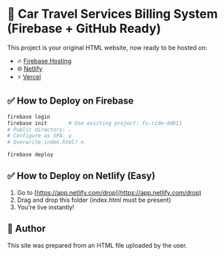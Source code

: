 
# 🚗 Car Travel Services Billing System (Firebase + GitHub Ready)

This project is your original HTML website, now ready to be hosted on:

- 🔥 [Firebase Hosting](https://firebase.google.com/docs/hosting)
- 🌐 [Netlify](https://www.netlify.com/)
- ⚡ [Vercel](https://vercel.com)

## ✅ How to Deploy on Firebase

```bash
firebase login
firebase init       # Use existing project: fs-ride-dd811
# Public directory: .
# Configure as SPA: y
# Overwrite index.html? n

firebase deploy
```

## ✅ How to Deploy on Netlify (Easy)

1. Go to [https://app.netlify.com/drop](https://app.netlify.com/drop)
2. Drag and drop this folder (index.html must be present)
3. You're live instantly!

## 📝 Author

This site was prepared from an HTML file uploaded by the user.
